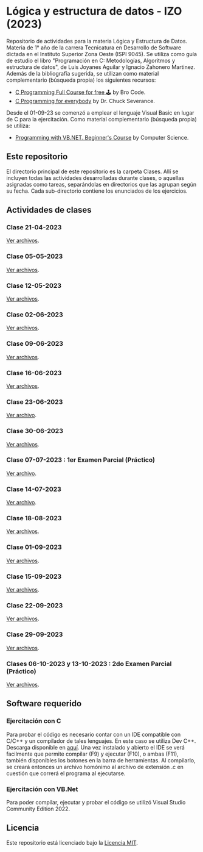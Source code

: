 # Lógica y estructura de datos - IZO (2023)

Repositorio de actividades para la materia Lógica y Estructura de Datos. Materia de 1° año de la carrera Tecnicatura en Desarrollo de Software dictada en el Instituto Superior Zona Oeste (ISPI 9045). Se utiliza como guía de estudio el libro "Programación en C: Metodologías, Algoritmos y estructura de datos", de Luis Joyanes Aguilar y Ignacio Zahonero Martinez.
Además de la bibliografía sugerida, se utilizan como material complementario (búsqueda propia) los siguientes recursos:

-   [C Programming Full Course for free 🕹️](https://www.youtube.com/watch?v=87SH2Cn0s9A) by Bro Code.
-   [C Programming for everybody](https://www.youtube.com/watch?v=XteaWkvontg&list=PLlRFEj9H3Oj5NbaFb1b2n8lib01uNPWLa) by Dr. Chuck Severance.

Desde el 01-09-23 se comenzó a emplear el lenguaje Visual Basic en lugar de C para la ejercitación.
Como material complementario (búsqueda propia) se utiliza:

-   [Programming with VB.NET. Beginner's Course](https://www.youtube.com/playlist?list=PLTd6ceoshpremSFQxYM4L0p4Q6hR-4e4J) by Computer Science.

## Este repositorio

El directorio principal de este repositorio es la carpeta Clases. Allí se incluyen todas las actividades desarrolladas durante clases, o aquellas asignadas como tareas, separándolas en directorios que las agrupan según su fecha. Cada sub-directorio contiene los enunciados de los ejercicios.

## Actividades de clases

### Clase 21-04-2023

[Ver archivos](https://github.com/sfonzo96/IZO-Logica-Actividades/blob/main/Clases/23_04_21-Actividad).

### Clase 05-05-2023

[Ver archivos](https://github.com/sfonzo96/IZO-Logica-Actividades/blob/main/Clases/23_05_05-Actividad).

### Clase 12-05-2023

[Ver archivos](https://github.com/sfonzo96/IZO-Logica-Actividades/blob/main/Clases/23_05_12-Actividad).

### Clase 02-06-2023

[Ver archivos](https://github.com/sfonzo96/IZO-Logica-Actividades/blob/main/Clases/23_06_02-Actividad).

### Clase 09-06-2023

[Ver archivos](https://github.com/sfonzo96/IZO-Logica-Actividades/blob/main/Clases/23_06_09-Actividad).

### Clase 16-06-2023

[Ver archivos](https://github.com/sfonzo96/IZO-Logica-Actividades/blob/main/Clases/23_06_16-Actividad).

### Clase 23-06-2023

[Ver archivo](https://github.com/sfonzo96/IZO-Logica-Actividades/blob/main/Clases/23_06_23-Actividad/ejercicio1.c).

### Clase 30-06-2023

[Ver archivos](https://github.com/sfonzo96/IZO-Logica-Actividades/blob/main/Clases/23_06_30-Actividad).

### Clase 07-07-2023 : 1er Examen Parcial (Práctico)

[Ver archivo](https://github.com/sfonzo96/IZO-Logica-Actividades/blob/main/Clases/23_07_07-Parcial/parcial.c).

### Clase 14-07-2023

[Ver archivo](https://github.com/sfonzo96/IZO-Logica-Actividades/blob/main/Clases/23_07_14-Actividad/ejercicio1.c).

### Clase 18-08-2023

[Ver archivos](https://github.com/sfonzo96/IZO-Logica-Actividades/blob/main/Clases/23_08_18-Actividad).

### Clase 01-09-2023

[Ver archivos](https://github.com/sfonzo96/IZO-Logica-Actividades/blob/main/Clases/23_09_01-Actividad).

### Clase 15-09-2023

[Ver archivos](https://github.com/sfonzo96/IZO-Logica-Actividades/blob/main/Clases/23_09_15-Actividad).

### Clase 22-09-2023

[Ver archivos](https://github.com/sfonzo96/IZO-Logica-Actividades/blob/main/Clases/23_09_22-Actividad).

### Clase 29-09-2023

[Ver archivos](https://github.com/sfonzo96/IZO-Logica-Actividades/blob/main/Clases/23_09_29-Actividad).

### Clases 06-10-2023 y 13-10-2023 : 2do Examen Parcial (Práctico)

[Ver archivos](https://github.com/sfonzo96/IZO-Logica-Actividades/blob/main/Clases/23_10_13-Parcial).

## Software requerido

### Ejercitación con C

Para probar el código es necesario contar con un IDE compatible con C/C++ y un compilador de tales lenguajes.
En este caso se utiliza Dev C++. Descarga disponible en [aquí](https://www.bloodshed.net/).
Una vez instalado y abierto el IDE se verá facilmente que permite compilar (F9) y ejecutar (F10), o ambas (F11), también disponibles los botones en la barra de herramientas.
Al compilarlo, se creará entonces un archivo homónimo al archivo de extensión .c en cuestión que correrá el programa al ejecutarse.

### Ejercitación con VB.Net

Para poder compilar, ejecutar y probar el código se utilizó Visual Studio Community Edition 2022.

## Licencia

Este repositorio está licenciado bajo la [Licencia MIT](LICENSE).
